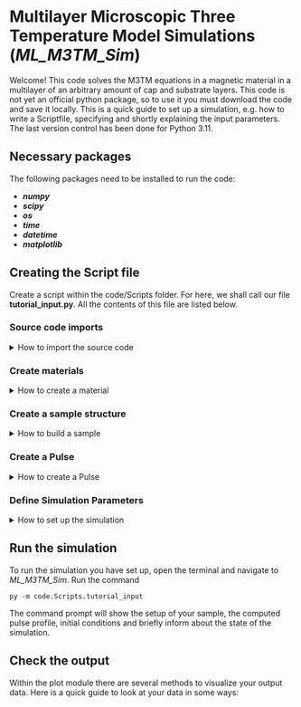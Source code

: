 # Multilayer Microscopic Three Temperature Model Simulations (_ML_M3TM_Sim_)

Welcome! This code solves the M3TM equations in a magnetic material in a multilayer of an arbitrary amount of cap and substrate layers.
This code is not yet an official python package, so to use it you must download the code and save it locally.
This is a quick guide to set up a simulation, e.g. how to write a Scriptfile, specifying and shortly explaining the input parameters.
The last version control has been done for Python 3.11.

## Necessary packages
The following packages need to be installed to run the code:

- ***numpy***
- ***scipy***
- ***os***
- ***time***
- ***datetime***
- ***matplotlib***

## Creating the Script file

Create a script within the code/Scripts folder. For here, we shall call our file **tutorial_input.py**. All the contents of this file are listed below.

### Source code imports

<details>
<summary>How to import the source code</summary>
  
These are relative imports of all the source files needed for the simulation:

```python
from ..Source.mats import SimMaterials
from ..Source.sample import SimSample
from ..Source.pulse import SimPulse
from ..Source.mainsim import SimDynamics
```

</details>
  
### Create materials

<details>
<summary>How to create a material</summary>

Materials are defined merely by their parameters. Here is a list of all the available parameters, where  [**_optional_1_**] denotes that these parameters need to be defined for materials with an electronic subsystem and  [**_optional_2_**] parameters need to be introduced for materials with a spin subsystem:

- ***name*** (string).    _Name of the material_
- ***tdeb*** (float).     _Debye temperature of the material_
- ***cp_max*** (float).   _Maximal phononic heat capacity in W/m**3/K. Temperature dependence is computed with Einstein model_
- ***kappap*** (float).   _Phononic heat diffusion constant in W/m/K_
- ***kappae*** [**_optional_1_**] (float).   _Electronic heat diffusion constant in W/m/K_
- ***ce_gamma*** [**_optional_1_**] (float). _Sommerfeld constant of electronic heat capacity in J/m**3/K_
- ***gep*** [**_optional_1_**] (float).      _Electron-phonon coupling constant in W/m**3/K_
- ***spin*** [**_optional_2_**] (float).     _Effective spin of the material_
- ***tc*** [**_optional_2_**] (float).       _Curie temperature of the material_
- ***muat*** [**_optional_2_**] (float).     _Atomic magnetic moment in unit of \mu_Bohr_
- ***asf*** [**_optional_2_**] (float).      _Electron-phonon-scattering induced spin flip probability of the material_
- ***vat*** [**_optional_2_**] (float).      _Magnetic atomic volume in m^3._


_For an insulating material, you only need to define the parameters for a phononic system:_
```python
my_insulator = SimMaterials(name='Gummydummy', tdeb=400, cp_max=3e6, kappap=30.)
```

_For a conducting (or semimetallic materials whose electrons can be excited above the bandgap by the used pulse), you also need to define thermal parameters for the electronic system and their interaction with the phonons via electron-phonon-counpling:_
```python
my_conductor = SimMaterials(name='Blitzydummy', tdeb=300, cp_max=2.5e6, kappap=20., ce_gamma=100, kappae=100., gep=1e18)
```

_For a magnetic material, whose spin dynamics you want to model with the M3TM, you need to define additional parameters within the model:_
```python
my_magnet = SimMaterials(name='Spinnydummy', tdeb=200, cp_max=2e6, kappap=10., ce_gamma=75, kappae=150., gep=0.8e18, spin=2.5, vat=1e-28, tc=600., muat=5., asf=0.06)
```

</details>

### Create a sample structure

<details>
<summary>How to build a sample</summary>

With the materials you created before you can now build a sample.

```python
my_sample = SimSample()
```

So far, our sampleholder is completely empty. Let's quickly grow a sample with a 5 nm _Blitzydummy_ cap layer, a 15 nm _Spinnydummy_ magnet and a 300 nm _Gummydummy_ substrate.

You need to watch out for three things:
1. If you interface two materials, you always need to spcify boundary conditions for the interfacial phononic heat diffusion.
2. If you interface two materials __with itinerant electrons__, you also need to specify boundary conditions for the interfacial electronic heat diffusion.
3. You need two specify either a penetration depth for the laser pulse or a complex refractive index to simulate the penetration of the pump pulse into your sample structure(I will add both because I can!). For insulating materials introduce a penetration depth of exactly an integer 1!

Here is a list of the parameters to chose when adding layers to your sample:
- ***material*** (object). _A material previously defined with the materials class_
- ***dz*** (float). _Layer thickness of the material in m. Important only for resolution of heat diffusion_
- ***layers*** (int). _Number of layers with depth material.dz to be added to the sample_
- ***kappap_int*** [**_see 1._**] (float/string). _Phononic interface heat conductivity to the last block of the sample. Either in W/m/K or 'av', 'min', 'max' of the constants of the two interfaced materials_
- ***kappae_int*** [**_see 2._**] (float/string). _Electronic interface heat conductivity to the last block of the sample. Either in W/m/K or 'av', 'min', 'max' of the constants of the two interfaced materials_
- ***pen_dep*** [**_see 3._**] (float). _Penetration depth of the laser pulse in m if to be computed with Lambert-Beer absorption profile_
- ***n_comp***[**_see 3._**]  (complex float). _Complex refractive index of the material. Use syntax 'n_r'+'n_i'j to initiate_

```python
my_sample.add_layers(material=my_conductor, dz= 1e-9, layers=5, pen_dep=7.5e-9, n_comp=2.8+8.45j)
my_sample.add_layers(material=my_magnet, dz=1e-9, layers=15, pen_dep=34e-9, n_comp=2.21+2.73j, kappae_int='max', kappap_int=1.)
my_sample.add_layers(material=my_insulator, dz=1e-9, layers=300, pen_dep=1, n_comp=1.97+0j, kappap_int='av')
```

</details>

### Create a Pulse

<details>
<summary>How to create a Pulse</summary>

With the sample created we can now compute already how a pump pulse interacts with it.

To define the pulse you can/must introduce the following parameters:
- ***sample*** (object). _Sample in use_
- ***pulse_width*** (float). _Sigma of gaussian pulse shape in s_
- ***fluence*** (float). _Fluence of the laser pulse in mJ/cm^2_
- ***delay*** (float). _Time-delay of the pulse peak after simulation start in s_
- ***method*** (String). _Method to calculate the pulse excitation map. Either 'LB' for Lambert-Beer or 'Abeles' for the matrix formulation calculating the profile via the Fresnel equations_
- ***photon_energy_ev***  [**_only_Abeles_**] (float). _Energy of the optical laser pulse in eV. Only necessary for method 'Abeles'_
- ***theta*** [**_only_Abeles_**] (float). _Angle of incidence of the pump pulse in respect to the sample plane normal in units of pi, so between 0 and 1/2. Only necessary for method 'Abeles'_
- ***phi*** [**_only_Abeles_**] (float). _Angle of polarized E-field of optical pulse in respect to incidence plane in units of pi, so between 0 and 1/2. Only necessary for method 'Abeles'_

```python
my_pulse_Abeles = SimPulse(sample=my_sample, method='Abeles', pulse_width=20e-15, fluence=5., delay=0.5e-12, photon_energy_ev=1.55, theta=1/4, phi=1/3)
my_pulse_Lambert_Beer = SimPulse(sample=my_sample, method='LB', pulse_width=20e-15, fluence=5., delay=0.5e-12)
```

You can then visualize the absorption profile with

```python
my_pulse_Abeles.visualize(axis='z')
```

There are further options to visualize and save these figures, for documentation I refer to [the documentation in the source code](/code/source/pulse.py). Now, our pulse calculated with Abeles' matrix method looks like this:
![tutorial_pulse_Abeles-1](https://github.com/Nilodirf/ML_M3TM_Sim/assets/106656383/7c01ea22-bd07-48d3-ae9d-37aa30ad994e)

</details>

### Define Simulation Parameters

<details>
<summary>How to set up the simulation</summary>

All the physical parameters are defined now, we just need to run the simulation now. Therefor we need to define some computational parameters. These may influence if the simulation runs fast, slow, wonky or exact. In the end, you might need to play around a little until you have found a configuration that yields solid and fast results.

The parameters to define are:
- ***sample*** (object). _The sample in use_
- ***pulse*** (object). _The pulse excitation in use_
- ***end_time*** (float). _Final time of simulation (including pulse delay) in s_
- ***ini_temp*** (float). _Initial temperature of electron and phonon baths in the whole sample in K_
- ***solver*** (String). _The solver used to evaluate the differential equation. See_ [documentation of scipy.integrate.solve_ivp](https://docs.scipy.org/doc/scipy/reference/generated/scipy.integrate.solve_ivp.html)
- ***max_step*** (float). _Maximum step size in s of the solver for the whole simulation_
- ***atol*** [**_optional_**] (float). _Absolute tolerance of solve_ivp solver. Default is 1e-6 as the default of the solver_
- ***rtol*** [**_optional_**] (float). _Relative tolerance of solve_ivp solver. Default is 1e-3 as the default of the solver_

```python
my_simulation = SimDynamics(sample=my_sample, pulse=my_pulse_Abeles, ini_temp=300., end_time=20e-12, solver='Radau', max_step=1e-13)
```

Let's just run it and see if we did okay here. To look at our data later we also need to save it on the harddrive. Automatically, in the package's regisrtry, a folder 'Results' will be created, where the simulation output files will be stored within a folder denoted by _save_file_. The actual data is stored in .npy format:
```python
my_results = my_simulation.get_t_m_maps()
my_simulation.save_data(my_results, save_file='my_result_files')
```

</details>

## Run the simulation

To run the simulation you have set up, open the terminal and navigate to _ML_M3TM_Sim_.
Run the command
```
py -m code.Scripts.tutorial_input
```

The command prompt will show the setup of your sample, the computed pulse profile, initial conditions and briefly inform about the state of the simulation.

## Check the output
Within the plot module there are several methods to visualize your output data. Here is a quick guide to look at your data in some ways:
